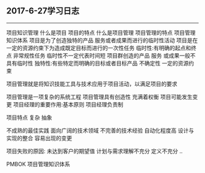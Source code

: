 
  ## 2017-6-27学习日志
  ***
 项目知识管理
什么是项目
项目的特点
什么是项目管理
项目管理的特点
项目管理知识体系
项目是为了创造独特的产品 服务或者成果而进行的临时性活动
项目是在一定的资源约束下为造成既定目标而进行的一次性任务
临时性:有明确的起点和终点
非常规性任务
临时性不一定代表时间短
项目群创造的产品 服务 或成果一般不具有临时性
独特性:有些特定而明确的目标或者目标产品
不确定性
一定的资源约束

项目管理就是将知识技能工具与技术应用于项目活动，以满足项目的要求

项目管理是一项复杂的系统工程
项目管理具有创造性 充满着权衡
项目可能发生变更
项目经理的重要作用:基本原则 项目经理负责制

项目特点
复杂 抽象

不成熟的最佳实践
面向广阔的技术领域
不完善的技术经验
自动化程度高
设计与实现的整合
容易出现的变更

项目失败的原因:
未达到客户的期望值
计划与需求理解不充分
定义不充分
..

PMBOK
项目管理知识体系
